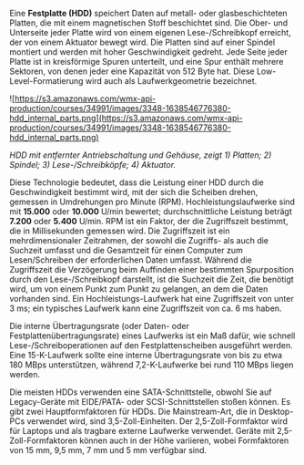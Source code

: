 
Eine **Festplatte (HDD)** speichert Daten auf metall- oder glasbeschichteten Platten, die mit einem magnetischen Stoff beschichtet sind. Die Ober- und Unterseite jeder Platte wird von einem eigenen Lese-/Schreibkopf erreicht, der von einem Aktuator bewegt wird. Die Platten sind auf einer Spindel montiert und werden mit hoher Geschwindigkeit gedreht. Jede Seite jeder Platte ist in kreisförmige Spuren unterteilt, und eine Spur enthält mehrere Sektoren, von denen jeder eine Kapazität von 512 Byte hat. Diese Low-Level-Formatierung wird auch als Laufwerkgeometrie bezeichnet.

![https://s3.amazonaws.com/wmx-api-production/courses/34991/images/3348-1638546776380-hdd_internal_parts.png](https://s3.amazonaws.com/wmx-api-production/courses/34991/images/3348-1638546776380-hdd_internal_parts.png)

_HDD mit entfernter Antriebschaltung und Gehäuse, zeigt 1) Platten; 2) Spindel; 3) Lese-/Schreibköpfe; 4) Aktuator._

Diese Technologie bedeutet, dass die Leistung einer HDD durch die Geschwindigkeit bestimmt wird, mit der sich die Scheiben drehen, gemessen in Umdrehungen pro Minute (RPM). Hochleistungslaufwerke sind mit **15.000** oder **10.000** U/min bewertet; durchschnittliche Leistung beträgt **7.200** oder **5.400** U/min. RPM ist ein Faktor, der die Zugriffszeit bestimmt, die in Millisekunden gemessen wird. Die Zugriffszeit ist ein mehrdimensionaler Zeitrahmen, der sowohl die Zugriffs- als auch die Suchzeit umfasst und die Gesamtzeit für einen Computer zum Lesen/Schreiben der erforderlichen Daten umfasst. Während die Zugriffszeit die Verzögerung beim Auffinden einer bestimmten Spurposition durch den Lese-/Schreibkopf darstellt, ist die Suchzeit die Zeit, die benötigt wird, um von einem Punkt zum Punkt zu gelangen, an dem die Daten vorhanden sind. Ein Hochleistungs-Laufwerk hat eine Zugriffszeit von unter 3 ms; ein typisches Laufwerk kann eine Zugriffszeit von ca. 6 ms haben.

Die interne Übertragungsrate (oder Daten- oder Festplattenübertragungsrate) eines Laufwerks ist ein Maß dafür, wie schnell Lese-/Schreiboperationen auf den Festplattenscheiben ausgeführt werden. Eine 15-K-Laufwerk sollte eine interne Übertragungsrate von bis zu etwa 180 MBps unterstützen, während 7,2-K-Laufwerke bei rund 110 MBps liegen werden.

Die meisten HDDs verwenden eine SATA-Schnittstelle, obwohl Sie auf Legacy-Geräte mit EIDE/PATA- oder SCSI-Schnittstellen stoßen können. Es gibt zwei Hauptformfaktoren für HDDs. Die Mainstream-Art, die in Desktop-PCs verwendet wird, sind 3,5-Zoll-Einheiten. Der 2,5-Zoll-Formfaktor wird für Laptops und als tragbare externe Laufwerke verwendet. Geräte mit 2,5-Zoll-Formfaktoren können auch in der Höhe variieren, wobei Formfaktoren von 15 mm, 9,5 mm, 7 mm und 5 mm verfügbar sind.